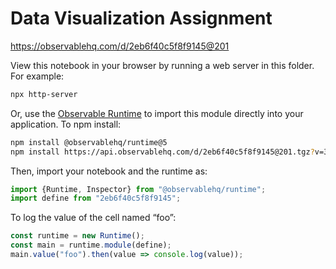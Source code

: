 # Data Visualization Assignment

https://observablehq.com/d/2eb6f40c5f8f9145@201

View this notebook in your browser by running a web server in this folder. For
example:

~~~sh
npx http-server
~~~

Or, use the [Observable Runtime](https://github.com/observablehq/runtime) to
import this module directly into your application. To npm install:

~~~sh
npm install @observablehq/runtime@5
npm install https://api.observablehq.com/d/2eb6f40c5f8f9145@201.tgz?v=3
~~~

Then, import your notebook and the runtime as:

~~~js
import {Runtime, Inspector} from "@observablehq/runtime";
import define from "2eb6f40c5f8f9145";
~~~

To log the value of the cell named “foo”:

~~~js
const runtime = new Runtime();
const main = runtime.module(define);
main.value("foo").then(value => console.log(value));
~~~
